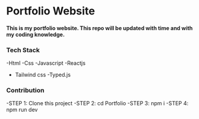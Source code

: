 # Portfolio Website

#### This is my portfolio website. This repo will be updated with time and with my coding knowledge.

### Tech Stack 
-Html
-Css
-Javascript
-Reactjs
- Tailwind css
-Typed.js


### Contribution

-STEP 1: Clone this project
-STEP 2: cd Portfolio
-STEP 3: npm i 
-STEP 4: npm run dev
